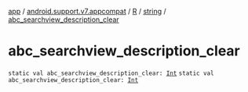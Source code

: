[app](../../../index.md) / [android.support.v7.appcompat](../../index.md) / [R](../index.md) / [string](index.md) / [abc_searchview_description_clear](.)

# abc_searchview_description_clear

`static val abc_searchview_description_clear: `[`Int`](https://kotlinlang.org/api/latest/jvm/stdlib/kotlin/-int/index.html)
`static val abc_searchview_description_clear: `[`Int`](https://kotlinlang.org/api/latest/jvm/stdlib/kotlin/-int/index.html)